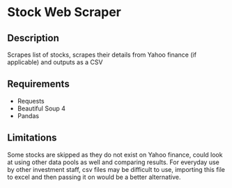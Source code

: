 # Stock Web Scraper
## Description
Scrapes list of stocks, scrapes their details from Yahoo finance (if applicable) and outputs as a CSV
## Requirements
<ul>
  <li>Requests</li>
  <li>Beautiful Soup 4</li>
  <li>Pandas</li>
</ul>

## Limitations
Some stocks are skipped as they do not exist on Yahoo finance, could look at using other data pools as well and comparing results.
For everyday use by other investment staff, csv files may be difficult to use, importing this file to excel and then passing it on would be a better alternative.